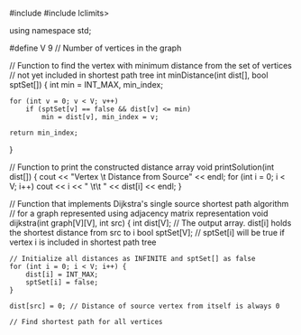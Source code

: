 #include <iostream>
#include lclimits>

using namespace std;

#define V 9  // Number of vertices in the graph

// Function to find the vertex with minimum distance from the set of vertices
// not yet included in shortest path tree
int minDistance(int dist[], bool sptSet[]) {
    int min = INT_MAX, min_index;

    for (int v = 0; v < V; v++)
        if (sptSet[v] == false && dist[v] <= min)
            min = dist[v], min_index = v;

    return min_index;
}

// Function to print the constructed distance array
void printSolution(int dist[]) {
    cout << "Vertex \t Distance from Source" << endl;
    for (int i = 0; i < V; i++)
        cout << i << " \t\t " << dist[i] << endl;
}

// Function that implements Dijkstra's single source shortest path algorithm
// for a graph represented using adjacency matrix representation
void dijkstra(int graph[V][V], int src) {
    int dist[V];    // The output array. dist[i] holds the shortest distance from src to i
    bool sptSet[V]; // sptSet[i] will be true if vertex i is included in shortest path tree

    // Initialize all distances as INFINITE and sptSet[] as false
    for (int i = 0; i < V; i++) {
        dist[i] = INT_MAX;
        sptSet[i] = false;
    }

    dist[src] = 0; // Distance of source vertex from itself is always 0

    // Find shortest path for all vertices

